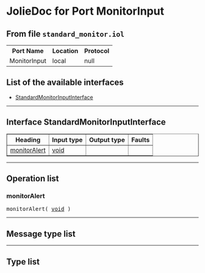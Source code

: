 <html>
<head></head><body>
<h1>JolieDoc for Port MonitorInput</h1>
<h2>From file <code>standard_monitor.iol</code></h2>
<table>
<tr>
<th>Port Name</th>
<th>Location</th>
<th>Protocol</th>
</tr>
<tr>
<td>MonitorInput</td>
<td>local</td>
<td>null</td>
</tr>
</table>
<h2>List of the available interfaces</h2>
<ul>
<li><a href="#StandardMonitorInputInterface">StandardMonitorInputInterface </a>
</ul>
<hr>
<h2 id=StandardMonitorInputInterface>Interface StandardMonitorInputInterface</h2>
<a name="StandardMonitorInputInterface"></a>
<table border="1">
<tr>
<th>Heading</th>
<th>Input type</th>
<th>Output type</th>
<th>Faults</th>
</tr>
<tr>
<td><a href="#monitorAlert">monitorAlert</a></td>
<td><a href="#void">void</a><br /></td><td>&nbsp;</td><td>&nbsp;</td>
</tr>
</tr>
</table>
<hr>
<h2>Operation list</h2>
<div class="operation-title"><a name="monitorAlert"></a><h3 id="monitorAlert">monitorAlert</h3></div>
<p><pre>monitorAlert( <a href="#void">void</a> )</pre></p>
<hr>
<h2>Message type list</h2>
<hr>
<h2>Type list</h2>
</body>
</html>
